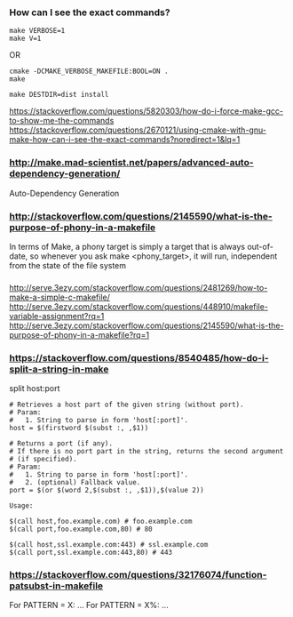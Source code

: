 
### How can I see the exact commands?

    make VERBOSE=1
    make V=1

OR

    cmake -DCMAKE_VERBOSE_MAKEFILE:BOOL=ON .
    make

    make DESTDIR=dist install

https://stackoverflow.com/questions/5820303/how-do-i-force-make-gcc-to-show-me-the-commands
https://stackoverflow.com/questions/2670121/using-cmake-with-gnu-make-how-can-i-see-the-exact-commands?noredirect=1&lq=1

### http://make.mad-scientist.net/papers/advanced-auto-dependency-generation/

Auto-Dependency Generation

### http://stackoverflow.com/questions/2145590/what-is-the-purpose-of-phony-in-a-makefile

In terms of Make, a phony target is simply a target that is always out-of-date, so whenever you ask make <phony_target>, it will run, independent from the state of the file system

###

http://serve.3ezy.com/stackoverflow.com/questions/2481269/how-to-make-a-simple-c-makefile/
http://serve.3ezy.com/stackoverflow.com/questions/448910/makefile-variable-assignment?rq=1
http://serve.3ezy.com/stackoverflow.com/questions/2145590/what-is-the-purpose-of-phony-in-a-makefile?rq=1


### https://stackoverflow.com/questions/8540485/how-do-i-split-a-string-in-make

split host:port

    # Retrieves a host part of the given string (without port).
    # Param:
    #   1. String to parse in form 'host[:port]'.
    host = $(firstword $(subst :, ,$1))

    # Returns a port (if any).
    # If there is no port part in the string, returns the second argument
    # (if specified).
    # Param:
    #   1. String to parse in form 'host[:port]'.
    #   2. (optional) Fallback value.
    port = $(or $(word 2,$(subst :, ,$1)),$(value 2))

    Usage:

    $(call host,foo.example.com) # foo.example.com
    $(call port,foo.example.com,80) # 80

    $(call host,ssl.example.com:443) # ssl.example.com
    $(call port,ssl.example.com:443,80) # 443

### https://stackoverflow.com/questions/32176074/function-patsubst-in-makefile

For PATTERN = X:
    ...
For PATTERN = X%:
    ...


